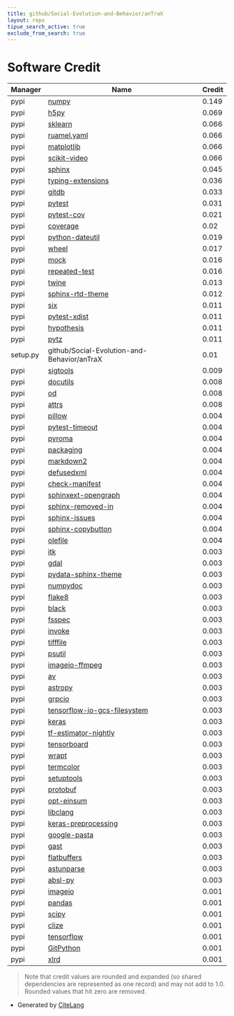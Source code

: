 ```yaml
---
title: github/Social-Evolution-and-Behavior/anTraX
layout: repo
tipue_search_active: true
exclude_from_search: true
---
```

# Software Credit

|Manager|Name|Credit|
|-------|----|------|
|pypi|[numpy](https://www.numpy.org)|0.149|
|pypi|[h5py](http://www.h5py.org)|0.069|
|pypi|[sklearn](https://pypi.python.org/pypi/scikit-learn/)|0.066|
|pypi|[ruamel.yaml](https://sourceforge.net/p/ruamel-yaml/code/ci/default/tree)|0.066|
|pypi|[matplotlib](https://matplotlib.org)|0.066|
|pypi|[scikit-video](http://scikit-video.org/)|0.066|
|pypi|[sphinx](https://pypi.org/project/sphinx)|0.045|
|pypi|[typing-extensions](https://pypi.org/project/typing-extensions)|0.036|
|pypi|[gitdb](https://pypi.org/project/gitdb)|0.033|
|pypi|[pytest](https://pypi.org/project/pytest)|0.031|
|pypi|[pytest-cov](https://pypi.org/project/pytest-cov)|0.021|
|pypi|[coverage](https://pypi.org/project/coverage)|0.02|
|pypi|[python-dateutil](https://pypi.org/project/python-dateutil)|0.019|
|pypi|[wheel](https://pypi.org/project/wheel)|0.017|
|pypi|[mock](https://pypi.org/project/mock)|0.016|
|pypi|[repeated-test](https://pypi.org/project/repeated-test)|0.016|
|pypi|[twine](https://pypi.org/project/twine)|0.013|
|pypi|[sphinx-rtd-theme](https://pypi.org/project/sphinx-rtd-theme)|0.012|
|pypi|[six](https://pypi.org/project/six)|0.011|
|pypi|[pytest-xdist](https://pypi.org/project/pytest-xdist)|0.011|
|pypi|[hypothesis](https://pypi.org/project/hypothesis)|0.011|
|pypi|[pytz](https://pypi.org/project/pytz)|0.011|
|setup.py|github/Social-Evolution-and-Behavior/anTraX|0.01|
|pypi|[sigtools](https://sigtools.readthedocs.io/)|0.009|
|pypi|[docutils](https://pypi.org/project/docutils)|0.008|
|pypi|[od](https://pypi.org/project/od)|0.008|
|pypi|[attrs](https://pypi.org/project/attrs)|0.008|
|pypi|[pillow](https://python-pillow.org)|0.004|
|pypi|[pytest-timeout](https://pypi.org/project/pytest-timeout)|0.004|
|pypi|[pyroma](https://pypi.org/project/pyroma)|0.004|
|pypi|[packaging](https://pypi.org/project/packaging)|0.004|
|pypi|[markdown2](https://pypi.org/project/markdown2)|0.004|
|pypi|[defusedxml](https://pypi.org/project/defusedxml)|0.004|
|pypi|[check-manifest](https://pypi.org/project/check-manifest)|0.004|
|pypi|[sphinxext-opengraph](https://pypi.org/project/sphinxext-opengraph)|0.004|
|pypi|[sphinx-removed-in](https://pypi.org/project/sphinx-removed-in)|0.004|
|pypi|[sphinx-issues](https://pypi.org/project/sphinx-issues)|0.004|
|pypi|[sphinx-copybutton](https://pypi.org/project/sphinx-copybutton)|0.004|
|pypi|[olefile](https://pypi.org/project/olefile)|0.004|
|pypi|[itk](https://itk.org/)|0.003|
|pypi|[gdal](https://pypi.org/project/gdal)|0.003|
|pypi|[pydata-sphinx-theme](https://pypi.org/project/pydata-sphinx-theme)|0.003|
|pypi|[numpydoc](https://pypi.org/project/numpydoc)|0.003|
|pypi|[flake8](https://pypi.org/project/flake8)|0.003|
|pypi|[black](https://pypi.org/project/black)|0.003|
|pypi|[fsspec](https://pypi.org/project/fsspec)|0.003|
|pypi|[invoke](https://pypi.org/project/invoke)|0.003|
|pypi|[tifffile](https://pypi.org/project/tifffile)|0.003|
|pypi|[psutil](https://pypi.org/project/psutil)|0.003|
|pypi|[imageio-ffmpeg](https://pypi.org/project/imageio-ffmpeg)|0.003|
|pypi|[av](https://pypi.org/project/av)|0.003|
|pypi|[astropy](https://pypi.org/project/astropy)|0.003|
|pypi|[grpcio](https://pypi.org/project/grpcio)|0.003|
|pypi|[tensorflow-io-gcs-filesystem](https://pypi.org/project/tensorflow-io-gcs-filesystem)|0.003|
|pypi|[keras](https://pypi.org/project/keras)|0.003|
|pypi|[tf-estimator-nightly](https://pypi.org/project/tf-estimator-nightly)|0.003|
|pypi|[tensorboard](https://pypi.org/project/tensorboard)|0.003|
|pypi|[wrapt](https://pypi.org/project/wrapt)|0.003|
|pypi|[termcolor](https://pypi.org/project/termcolor)|0.003|
|pypi|[setuptools](https://pypi.org/project/setuptools)|0.003|
|pypi|[protobuf](https://pypi.org/project/protobuf)|0.003|
|pypi|[opt-einsum](https://pypi.org/project/opt-einsum)|0.003|
|pypi|[libclang](https://pypi.org/project/libclang)|0.003|
|pypi|[keras-preprocessing](https://pypi.org/project/keras-preprocessing)|0.003|
|pypi|[google-pasta](https://pypi.org/project/google-pasta)|0.003|
|pypi|[gast](https://pypi.org/project/gast)|0.003|
|pypi|[flatbuffers](https://pypi.org/project/flatbuffers)|0.003|
|pypi|[astunparse](https://pypi.org/project/astunparse)|0.003|
|pypi|[absl-py](https://pypi.org/project/absl-py)|0.003|
|pypi|[imageio](https://github.com/imageio/imageio)|0.001|
|pypi|[pandas](https://pandas.pydata.org)|0.001|
|pypi|[scipy](https://www.scipy.org)|0.001|
|pypi|[clize](https://github.com/epsy/clize)|0.001|
|pypi|[tensorflow](https://www.tensorflow.org/)|0.001|
|pypi|[GitPython](https://github.com/gitpython-developers/GitPython)|0.001|
|pypi|[xlrd](http://www.python-excel.org/)|0.001|


> Note that credit values are rounded and expanded (so shared dependencies are represented as one record) and may not add to 1.0. Rounded values that hit zero are removed.


- Generated by [CiteLang](https://github.com/vsoch/citelang)

